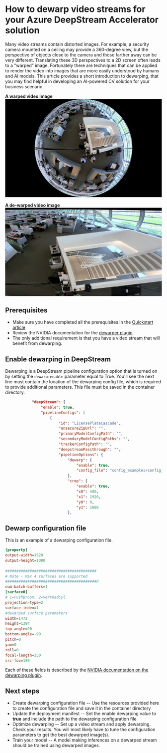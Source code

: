 # How to dewarp video streams for your Azure DeepStream Accelerator solution
Many video streams contain distorted images.
For example, a security camera mounted on a ceiling may provide a 360-degree view,
but the perspective of objects close to the camera and those farther away can be very different.
Translating these 3D perspectives to a 2D screen often leads to a "warped" image.
Fortunately there are techniques that can be applied to render the video into images that are more easily understood by humans and AI models.
This article provides a short introduction to dewarping,
that you may find helpful in developing an AI-powered CV solution for your business scenario.

**A warped video image**
![warped view example](./media/360view_warped.png)


**A de-warped video image**
![dewarped view example](./media/dewarped_360view.png)

## Prerequisites
- Make sure you have completed all the prerequisites in the [Quickstart article](./quickstart-readme.md)
- Review the NVIDIA documentation for the [dewarper plugin](https://docs.nvidia.com/metropolis/deepstream/dev-guide/text/DS_plugin_gst-nvdewarper.html#features).
- The only additional requirement is that you have a video stream that will benefit from dewarping.


## Enable dewarping in DeepStream
Dewarping is a DeepStream pipeline configuration option that is turned on by setting the `dewarp:enable` parameter equal to True.
You'll see the next line must contain the location of the dewarping config file, which is required to provide additional parameters.
This file must be saved in the container directory.

```JSON
            "deepStream": {
                "enable": true,
                "pipelineConfigs": [
                    {
                        "id": "LicensePlateCascade",
                        "unsecureZipUrl": "",
                        "primaryModelConfigPath": "",
                        "secondaryModelConfigPaths": "",
                        "trackerConfigPath": "",
                        "deepstreamPassthrough": "",
                        "pipelineOptions": {
                            "dewarp": {
                                "enable": true,
                                "config_file": "config_examples/config_dewarper.txt"
                            },
                            "crop": {
                                "enable": true,
                                "x0": 480,
                                "x1": 1920,
                                "y0": 0,
                                "y1": 1080
                            },
```


## Dewarp configuration file
This is an example of a dewarping configuration file.

```ini
[property]
output-width=1920
output-height=1080

#########################################
# Note - Max 4 surfaces are supported
#########################################R
num-batch-buffers=1
[surface0]
# 1=PushBroom, 2=VertRadCyl
projection-type=2
surface-index=1
#dewarped surface parameters
width=1472
height=1384
top-angle=90
bottom-angle=-90
pitch=0
yaw=0
roll=0
focal-length=350
src-fov=180
```

Each of these fields is described by the
[NVIDIA documentation on the dewarping plugin](https://docs.nvidia.com/metropolis/deepstream/dev-guide/text/DS_plugin_gst-nvdewarper.html#features).


## Next steps
 - Create dewarping configuration file -- Use the resources provided here to create the configuration file and save it in the container directory
 - Update the deployment manifest -- Set the enable dewarping value to **true** and include the path to the dewarping configuration file
 - Optimize dewarping -- Set up a video stream and apply dewarping.
 Check your results.
 You will most likely have to tune the configuration parameters to get the best dewarped image(s).
 - Train your model -- A model making inferences on a dewarped stream should be trained using dewarped images.